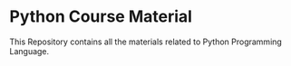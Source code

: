 # Python Course Material
This Repository contains all the materials related to Python Programming Language.
